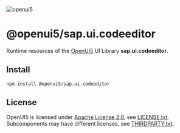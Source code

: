 ![openui5](http://openui5.org/images/OpenUI5_new_big_side.png)

# @openui5/sap.ui.codeeditor
Runtime resources of the [OpenUI5](https://github.com/SAP/openui5) UI Library **sap.ui.codeeditor**.

## Install
```
npm install @openui5/sap.ui.codeeditor
```

## License
OpenUI5 is licensed under [Apache License 2.0](https://www.apache.org/licenses/LICENSE-2.0), see [LICENSE.txt](LICENSE.txt).
Subcomponents may have different licenses, see [THIRDPARTY.txt](THIRDPARTY.txt).
